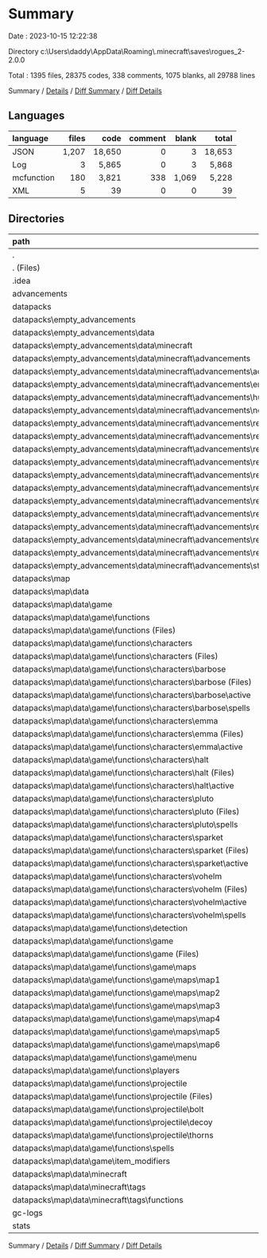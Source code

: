 # Summary

Date : 2023-10-15 12:22:38

Directory c:\\Users\\daddy\\AppData\\Roaming\\.minecraft\\saves\\rogues_2-2.0.0

Total : 1395 files,  28375 codes, 338 comments, 1075 blanks, all 29788 lines

Summary / [Details](details.md) / [Diff Summary](diff.md) / [Diff Details](diff-details.md)

## Languages
| language | files | code | comment | blank | total |
| :--- | ---: | ---: | ---: | ---: | ---: |
| JSON | 1,207 | 18,650 | 0 | 3 | 18,653 |
| Log | 3 | 5,865 | 0 | 3 | 5,868 |
| mcfunction | 180 | 3,821 | 338 | 1,069 | 5,228 |
| XML | 5 | 39 | 0 | 0 | 39 |

## Directories
| path | files | code | comment | blank | total |
| :--- | ---: | ---: | ---: | ---: | ---: |
| . | 1,395 | 28,375 | 338 | 1,075 | 29,788 |
| . (Files) | 2 | 24 | 0 | 1 | 25 |
| .idea | 4 | 30 | 0 | 0 | 30 |
| advancements | 66 | 10,675 | 0 | 0 | 10,675 |
| datapacks | 1,320 | 11,795 | 338 | 1,072 | 13,205 |
| datapacks\\empty_advancements | 1,137 | 7,959 | 0 | 0 | 7,959 |
| datapacks\\empty_advancements\\data | 1,137 | 7,959 | 0 | 0 | 7,959 |
| datapacks\\empty_advancements\\data\\minecraft | 1,137 | 7,959 | 0 | 0 | 7,959 |
| datapacks\\empty_advancements\\data\\minecraft\\advancements | 1,137 | 7,959 | 0 | 0 | 7,959 |
| datapacks\\empty_advancements\\data\\minecraft\\advancements\\adventure | 25 | 175 | 0 | 0 | 175 |
| datapacks\\empty_advancements\\data\\minecraft\\advancements\\end | 9 | 63 | 0 | 0 | 63 |
| datapacks\\empty_advancements\\data\\minecraft\\advancements\\husbandry | 18 | 126 | 0 | 0 | 126 |
| datapacks\\empty_advancements\\data\\minecraft\\advancements\\nether | 23 | 161 | 0 | 0 | 161 |
| datapacks\\empty_advancements\\data\\minecraft\\advancements\\recipes | 1,046 | 7,322 | 0 | 0 | 7,322 |
| datapacks\\empty_advancements\\data\\minecraft\\advancements\\recipes (Files) | 1 | 7 | 0 | 0 | 7 |
| datapacks\\empty_advancements\\data\\minecraft\\advancements\\recipes\\brewing | 8 | 56 | 0 | 0 | 56 |
| datapacks\\empty_advancements\\data\\minecraft\\advancements\\recipes\\building_blocks | 461 | 3,227 | 0 | 0 | 3,227 |
| datapacks\\empty_advancements\\data\\minecraft\\advancements\\recipes\\combat | 32 | 224 | 0 | 0 | 224 |
| datapacks\\empty_advancements\\data\\minecraft\\advancements\\recipes\\decorations | 255 | 1,785 | 0 | 0 | 1,785 |
| datapacks\\empty_advancements\\data\\minecraft\\advancements\\recipes\\food | 38 | 266 | 0 | 0 | 266 |
| datapacks\\empty_advancements\\data\\minecraft\\advancements\\recipes\\misc | 128 | 896 | 0 | 0 | 896 |
| datapacks\\empty_advancements\\data\\minecraft\\advancements\\recipes\\redstone | 75 | 525 | 0 | 0 | 525 |
| datapacks\\empty_advancements\\data\\minecraft\\advancements\\recipes\\tools | 31 | 217 | 0 | 0 | 217 |
| datapacks\\empty_advancements\\data\\minecraft\\advancements\\recipes\\transportation | 17 | 119 | 0 | 0 | 119 |
| datapacks\\empty_advancements\\data\\minecraft\\advancements\\story | 16 | 112 | 0 | 0 | 112 |
| datapacks\\map | 183 | 3,836 | 338 | 1,072 | 5,246 |
| datapacks\\map\\data | 183 | 3,836 | 338 | 1,072 | 5,246 |
| datapacks\\map\\data\\game | 182 | 3,832 | 338 | 1,070 | 5,240 |
| datapacks\\map\\data\\game\\functions | 180 | 3,821 | 338 | 1,069 | 5,228 |
| datapacks\\map\\data\\game\\functions (Files) | 17 | 442 | 65 | 123 | 630 |
| datapacks\\map\\data\\game\\functions\\characters | 57 | 1,010 | 139 | 314 | 1,463 |
| datapacks\\map\\data\\game\\functions\\characters (Files) | 2 | 30 | 9 | 13 | 52 |
| datapacks\\map\\data\\game\\functions\\characters\\barbose | 15 | 225 | 34 | 76 | 335 |
| datapacks\\map\\data\\game\\functions\\characters\\barbose (Files) | 3 | 101 | 21 | 28 | 150 |
| datapacks\\map\\data\\game\\functions\\characters\\barbose\\active | 5 | 54 | 2 | 18 | 74 |
| datapacks\\map\\data\\game\\functions\\characters\\barbose\\spells | 7 | 70 | 11 | 30 | 111 |
| datapacks\\map\\data\\game\\functions\\characters\\emma | 4 | 110 | 12 | 34 | 156 |
| datapacks\\map\\data\\game\\functions\\characters\\emma (Files) | 3 | 99 | 12 | 30 | 141 |
| datapacks\\map\\data\\game\\functions\\characters\\emma\\active | 1 | 11 | 0 | 4 | 15 |
| datapacks\\map\\data\\game\\functions\\characters\\halt | 9 | 160 | 21 | 42 | 223 |
| datapacks\\map\\data\\game\\functions\\characters\\halt (Files) | 3 | 101 | 15 | 27 | 143 |
| datapacks\\map\\data\\game\\functions\\characters\\halt\\active | 6 | 59 | 6 | 15 | 80 |
| datapacks\\map\\data\\game\\functions\\characters\\pluto | 13 | 193 | 13 | 58 | 264 |
| datapacks\\map\\data\\game\\functions\\characters\\pluto (Files) | 3 | 69 | 8 | 19 | 96 |
| datapacks\\map\\data\\game\\functions\\characters\\pluto\\spells | 10 | 124 | 5 | 39 | 168 |
| datapacks\\map\\data\\game\\functions\\characters\\sparket | 4 | 107 | 19 | 34 | 160 |
| datapacks\\map\\data\\game\\functions\\characters\\sparket (Files) | 3 | 95 | 16 | 27 | 138 |
| datapacks\\map\\data\\game\\functions\\characters\\sparket\\active | 1 | 12 | 3 | 7 | 22 |
| datapacks\\map\\data\\game\\functions\\characters\\vohelm | 10 | 185 | 31 | 57 | 273 |
| datapacks\\map\\data\\game\\functions\\characters\\vohelm (Files) | 4 | 100 | 21 | 29 | 150 |
| datapacks\\map\\data\\game\\functions\\characters\\vohelm\\active | 3 | 60 | 4 | 22 | 86 |
| datapacks\\map\\data\\game\\functions\\characters\\vohelm\\spells | 3 | 25 | 6 | 6 | 37 |
| datapacks\\map\\data\\game\\functions\\detection | 13 | 106 | 0 | 14 | 120 |
| datapacks\\map\\data\\game\\functions\\game | 38 | 747 | 41 | 225 | 1,013 |
| datapacks\\map\\data\\game\\functions\\game (Files) | 13 | 357 | 19 | 109 | 485 |
| datapacks\\map\\data\\game\\functions\\game\\maps | 19 | 283 | 20 | 85 | 388 |
| datapacks\\map\\data\\game\\functions\\game\\maps\\map1 | 3 | 35 | 3 | 11 | 49 |
| datapacks\\map\\data\\game\\functions\\game\\maps\\map2 | 4 | 53 | 3 | 19 | 75 |
| datapacks\\map\\data\\game\\functions\\game\\maps\\map3 | 3 | 49 | 4 | 10 | 63 |
| datapacks\\map\\data\\game\\functions\\game\\maps\\map4 | 3 | 62 | 3 | 18 | 83 |
| datapacks\\map\\data\\game\\functions\\game\\maps\\map5 | 3 | 43 | 4 | 13 | 60 |
| datapacks\\map\\data\\game\\functions\\game\\maps\\map6 | 3 | 41 | 3 | 14 | 58 |
| datapacks\\map\\data\\game\\functions\\game\\menu | 6 | 107 | 2 | 31 | 140 |
| datapacks\\map\\data\\game\\functions\\players | 20 | 758 | 55 | 196 | 1,009 |
| datapacks\\map\\data\\game\\functions\\projectile | 31 | 644 | 35 | 167 | 846 |
| datapacks\\map\\data\\game\\functions\\projectile (Files) | 21 | 508 | 27 | 129 | 664 |
| datapacks\\map\\data\\game\\functions\\projectile\\bolt | 2 | 35 | 3 | 6 | 44 |
| datapacks\\map\\data\\game\\functions\\projectile\\decoy | 6 | 81 | 4 | 28 | 113 |
| datapacks\\map\\data\\game\\functions\\projectile\\thorns | 2 | 20 | 1 | 4 | 25 |
| datapacks\\map\\data\\game\\functions\\spells | 4 | 114 | 3 | 30 | 147 |
| datapacks\\map\\data\\game\\item_modifiers | 2 | 11 | 0 | 1 | 12 |
| datapacks\\map\\data\\minecraft | 1 | 4 | 0 | 2 | 6 |
| datapacks\\map\\data\\minecraft\\tags | 1 | 4 | 0 | 2 | 6 |
| datapacks\\map\\data\\minecraft\\tags\\functions | 1 | 4 | 0 | 2 | 6 |
| gc-logs | 2 | 5,850 | 0 | 2 | 5,852 |
| stats | 1 | 1 | 0 | 0 | 1 |

Summary / [Details](details.md) / [Diff Summary](diff.md) / [Diff Details](diff-details.md)